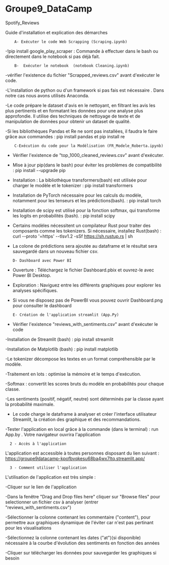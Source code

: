 # Groupe9_DataCamp
Spotify_Reviews
 
Guide d'installation et explication des démarches 



        A- Exécuter le code Web Scrapping (Scraping.ipynb)
    
 -!pip install google_play_scraper : Commande à effectuer dans le bash ou directement dans le notebook si pas déjà fait. 


        B-  Exécuter le notebook  (notebook Cleaning.ipynb)

  -vérifier l'existence du fichier "Scrapped_reviews.csv" avant d'exécuter le code. 
    
  -L'installation de python ou d'un framework si pas fais est nécessaire . Dans notre cas nous avons utilisés Anaconda. 
  
  -Le code prépare le dataset d'avis en le nettoyant, en filtrant les avis les plus pertinents et en formatant les données pour une analyse plus approfondie. Il utilise des techniques de nettoyage de texte et de manipulation de données pour obtenir un dataset de qualité. 
  
  -Si les bibliothèques Pandas et Re ne sont pas installées, il faudra le faire grâce aux commandes : pip install pandas et pip install re


        C-Exécution du code pour la Modélisation (FR_Modele_Roberta.ipynb) 

  - Vérifier l'existence de "top_1000_cleaned_reviews.csv" avant d'exécuter. 

  - Mise à jour pip(dans le bash)  pour éviter les problèmes de compatibilité : pip install --upgrade pip

  - Installation : La bibliothèque transformers(bash) est utilisée pour charger le modèle et le tokenizer : pip install transformers

  - Installation de PyTorch nécessaire pour les calculs du modèle, notamment pour les tenseurs et les prédictions(bash). : pip install torch

  - Installation de scipy est utilisé pour la fonction softmax, qui transforme les logits en probabilités (bash). : pip install scipy

  - Certains modèles nécessitent un compilateur Rust pour traiter des composants comme les tokenizers. Si nécessaire, installez Rust(bash) : curl --proto '=https' --tlsv1.2 -sSf https://sh.rustup.rs | sh

  - La colone de prédictions sera ajoutée au dataframe et le résultat sera sauvegardé dans un nouveau fichier csv.


        D- Dashboard avec Power BI
 
  - Ouverture : Téléchargez le fichier Dashboard.pbix et ouvrez-le avec Power BI Desktop.
  - Exploration : Naviguez entre les différents graphiques pour explorer les analyses spécifiques.
  - Si vous ne disposez pas de PowerBI vous pouvez ouvrir Dashboard.png pour consulter le dashboard 

        E- Création de l'application streamlit (App.Py) 


  - Vérifier l'existence "reviews_with_sentiments.csv" avant d'exécuter le code
    
  -Installation de Streamlit (bash) : pip install streamlit 

  -Installation de Matplotlib (bash) : pip install matplotlib 

  -Le tokenizer décompose les textes en un format compréhensible par le modèle.

  -Traitement en lots : optimise la mémoire et le temps d'exécution.

  -Softmax : convertit les scores bruts du modèle en probabilités pour chaque classe.

  -Les sentiments (positif, négatif, neutre) sont déterminés par la classe ayant la probabilité maximale.

  - Le code charge le dataframe à analyser et créer l'interface utilisateur Streamlit, la création des graphique et des recommandations.

  -Tester l'application en local grâce à la commande (dans le terminal) : run App.by . Votre navigateur ouvrira l'application 

  

      2 - Accès à l'application 

  L'application est accessible à toutes personnes disposant du lien suivant :  https://groupe9datacamp-kpofbvqkesu68ba4wx7ltq.streamlit.app/


      3 - Comment utiliser l'application 

L'utilisation de l'application est très simple :

-Cliquer sur le lien de l'application 

-Dans la fenêtre "Drag and Drop files here" cliquer sur "Browse files" pour selectionner un fichier csv à analyser (entrer "reviews_with_sentiments.csv") 

-Sélectionner la colonne contenant les commentaire ("content"), pour permettre aux graphiques dynamique de l'éviter car n'est pas pertinant pour les visualisations 

-Sélectionnez la colonne contenant les dates ("at")(si disponible) nécessaire à la courbe d'évolution des sentiments en fonction des années 

-Cliquer sur télécharger les données pour sauvegarder les graphiques si besoin 
  
